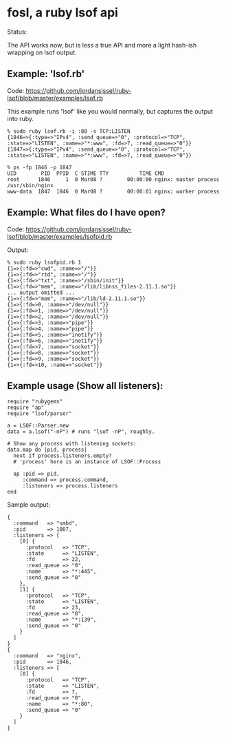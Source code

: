 # fosl, a ruby lsof api

Status:

The API works now, but is less a true API and more a light hash-ish wrapping on
lsof output.

## Example: 'lsof.rb'

Code: <https://github.com/jordansissel/ruby-lsof/blob/master/examples/lsof.rb>

This example runs 'lsof' like you would normally, but captures the output into
ruby.

    % sudo ruby lsof.rb -i :80 -s TCP:LISTEN
    {1846=>{:type=>"IPv4", :send_queue=>"0", :protocol=>"TCP", :state=>"LISTEN", :name=>"*:www", :fd=>7, :read_queue=>"0"}}
    {1847=>{:type=>"IPv4", :send_queue=>"0", :protocol=>"TCP", :state=>"LISTEN", :name=>"*:www", :fd=>7, :read_queue=>"0"}}

    % ps -fp 1846 -p 1847
    UID        PID  PPID  C STIME TTY          TIME CMD
    root      1846     1  0 Mar08 ?        00:00:00 nginx: master process /usr/sbin/nginx
    www-data  1847  1846  0 Mar08 ?        00:00:01 nginx: worker process

## Example: What files do I have open?

Code: <https://github.com/jordansissel/ruby-lsof/blob/master/examples/lsofpid.rb>

Output:

    % sudo ruby lsofpid.rb 1
    {1=>{:fd=>"cwd", :name=>"/"}}
    {1=>{:fd=>"rtd", :name=>"/"}}
    {1=>{:fd=>"txt", :name=>"/sbin/init"}}
    {1=>{:fd=>"mem", :name=>"/lib/libnss_files-2.11.1.so"}}
    ... output omitted ...
    {1=>{:fd=>"mem", :name=>"/lib/ld-2.11.1.so"}}
    {1=>{:fd=>0, :name=>"/dev/null"}}
    {1=>{:fd=>1, :name=>"/dev/null"}}
    {1=>{:fd=>2, :name=>"/dev/null"}}
    {1=>{:fd=>3, :name=>"pipe"}}
    {1=>{:fd=>4, :name=>"pipe"}}
    {1=>{:fd=>5, :name=>"inotify"}}
    {1=>{:fd=>6, :name=>"inotify"}}
    {1=>{:fd=>7, :name=>"socket"}}
    {1=>{:fd=>8, :name=>"socket"}}
    {1=>{:fd=>9, :name=>"socket"}}
    {1=>{:fd=>10, :name=>"socket"}}


## Example usage (Show all listeners):

    require "rubygems" 
    require "ap" 
    require "lsof/parser" 

    a = LSOF::Parser.new 
    data = a.lsof("-nP") # runs "lsof -nP", roughly.

    # Show any process with listening sockets:
    data.map do |pid, process|
      next if process.listeners.empty?
      # 'process' here is an instance of LSOF::Process

      ap :pid => pid,
         :command => process.command,
         :listeners => process.listeners
    end
  
Sample output:

    {
      :command   => "smbd",
      :pid       => 1007,
      :listeners => [
        [0] {
          :protocol   => "TCP",
          :state      => "LISTEN",
          :fd         => 22,
          :read_queue => "0",
          :name       => "*:445",
          :send_queue => "0"
        },
        [1] {
          :protocol   => "TCP",
          :state      => "LISTEN",
          :fd         => 23,
          :read_queue => "0",
          :name       => "*:139",
          :send_queue => "0"
        }
      ]
    }
    {
      :command   => "nginx",
      :pid       => 1846,
      :listeners => [
        [0] {
          :protocol   => "TCP",
          :state      => "LISTEN",
          :fd         => 7,
          :read_queue => "0",
          :name       => "*:80",
          :send_queue => "0"
        }
      ]
    }

